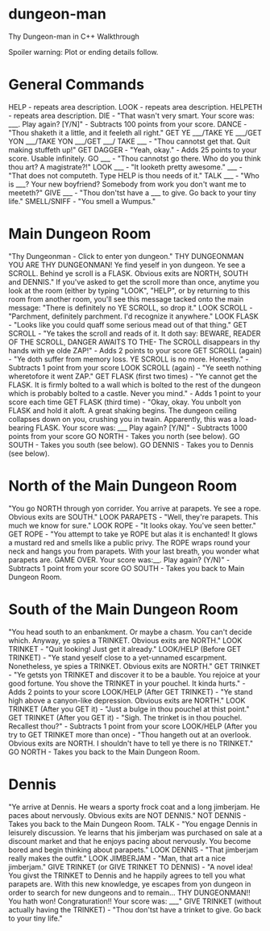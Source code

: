 dungeon-man
===========

Thy Dungeon-man in C++
Walkthrough 

Spoiler warning: Plot or ending details follow. 

General Commands
================
HELP - repeats area description. 
LOOK - repeats area description. 
HELPETH - repeats area description. 
DIE - "That wasn't very smart. Your score was: ___. Play again? [Y/N]" - Subtracts 100 points from your score. 
DANCE - "Thou shaketh it a little, and it feeleth all right." 
GET YE ___/TAKE YE ___/GET YON ___/TAKE YON ___/GET ___/ TAKE ___ - "Thou cannotst get that. Quit making stuffeth up!" 
GET DAGGER - "Yeah, okay." - Adds 25 points to your score. Usable infinitely. 
GO ___ - "Thou cannotst go there. Who do you think thou art? A magistrate?!" 
LOOK ___ - "It looketh pretty awesome." 
___ - "That does not computeth. Type HELP is thou needs of it." 
TALK ___ - "Who is ___? Your new boyfriend? Somebody from work you don't want me to meeteth?" 
GIVE ___ - "Thou don'tst have a ___ to give. Go back to your tiny life." 
SMELL/SNIFF - "You smell a Wumpus." 

Main Dungeon Room
=================
"Thy Dungeonman - Click to enter yon dungeon." 
THY DUNGEONMAN 
 YOU ARE THY DUNGEONMAN! 
Ye find yeself in yon dungeon. Ye see a SCROLL. Behind ye scroll is a FLASK. Obvious exits are NORTH, SOUTH and DENNIS." 
If you've asked to get the scroll more than once, anytime you look at the room (either by typing "LOOK", "HELP", or by returning to this room from another room, you'll see this message tacked onto the main message: "There is definitely no YE SCROLL, so drop it." 
LOOK SCROLL - "Parchment, definitely parchment. I'd recognize it anywhere." 
LOOK FLASK - "Looks like you could quaff some serious mead out of that thing." 
GET SCROLL - "Ye takes the scroll and reads of it. It doth say: BEWARE, READER OF THE SCROLL, DANGER AWAITS TO THE- The SCROLL disappears in thy hands with ye olde ZAP!" - Adds 2 points to your score 
GET SCROLL (again) - "Ye doth suffer from memory loss. YE SCROLL is no more. Honestly." - Subtracts 1 point from your score 
LOOK SCROLL (again) - "Ye seeth nothing wheretofore it went ZAP." 
GET FLASK (first two times) - "Ye cannot get the FLASK. It is firmly bolted to a wall which is bolted to the rest of the dungeon which is probably bolted to a castle. Never you mind." - Adds 1 point to your score each time 
GET FLASK (third time) - "Okay, okay. You unbolt yon FLASK and hold it aloft. A great shaking begins. The dungeon ceiling collapses down on you, crushing you in twain. Apparently, this was a load-bearing FLASK. Your score was: ___ Play again? [Y/N]" - Subtracts 1000 points from your score 
GO NORTH - Takes you north (see below). 
GO SOUTH - Takes you south (see below). 
GO DENNIS - Takes you to Dennis (see below). 

North of the Main Dungeon Room
==============================
"You go NORTH through yon corrider. You arrive at parapets. Ye see a rope. Obvious exits are SOUTH." 
LOOK PARAPETS - "Well, they're parapets. This much we know for sure." 
LOOK ROPE - "It looks okay. You've seen better." 
GET ROPE - "You attempt to take ye ROPE but alas it is enchanted! It glows a mustard red and smells like a public privy. The ROPE wraps round your neck and hangs you from parapets. With your last breath, you wonder what parapets are. GAME OVER. Your score was:__. Play again? (Y/N)" - Subtracts 1 point from your score 
GO SOUTH - Takes you back to Main Dungeon Room. 

South of the Main Dungeon Room
==============================
"You head south to an enbankment. Or maybe a chasm. You can't decide which. Anyway, ye spies a TRINKET. Obvious exits are NORTH." 
LOOK TRINKET - "Quit looking! Just get it already." 
LOOK/HELP (Before GET TRINKET) - "Ye stand yeself close to a yet-unnamed escarpment. Nonetheless, ye spies a TRINKET. Obvious exits are NORTH." 
GET TRINKET - "Ye getsts yon TRINKET and discover it to be a bauble. You rejoice at your good fortune. You shove the TRINKET in your pouchel. It kinda hurts." - Adds 2 points to your score 
LOOK/HELP (After GET TRINKET) - "Ye stand high above a canyon-like depression. Obvious exits are NORTH." 
LOOK TRINKET (After you GET it) - "Just a bulge in thou pouchel at thist point." 
GET TRINKET (After you GET it) - "Sigh. The trinket is in thou pouchel. Recallest thou?" - Subtracts 1 point from your score 
LOOK/HELP (After you try to GET TRINKET more than once) - "Thou hangeth out at an overlook. Obvious exits are NORTH. I shouldn't have to tell ye there is no TRINKET." 
GO NORTH - Takes you back to the Main Dungeon Room. 

Dennis
======
"Ye arrive at Dennis. He wears a sporty frock coat and a long jimberjam. He paces about nervously. Obvious exits are NOT DENNIS." 
NOT DENNIS - Takes you back to the Main Dungeon Room. 
TALK - "You engage Dennis in leisurely discussion. Ye learns that his jimberjam was purchased on sale at a discount market and that he enjoys pacing about nervously. You become bored and begin thinking about parapets." 
LOOK DENNIS - "That jimberjam really makes the outfit." 
LOOK JIMBERJAM - "Man, that art a nice jimberjam." 
GIVE TRINKET (or GIVE TRINKET TO DENNIS) - "A novel idea! You givst the TRINKET to Dennis and he happily agrees to tell you what parapets are. With this new knowledge, ye escapes from yon dungeon in order to search for new dungeons and to remain... THY DUNGEONMAN!! You hath won! Congraturation!! Your score was: ___" 
GIVE TRINKET (without actually having the TRINKET) - "Thou don'tst have a trinket to give. Go back to your tiny life." 